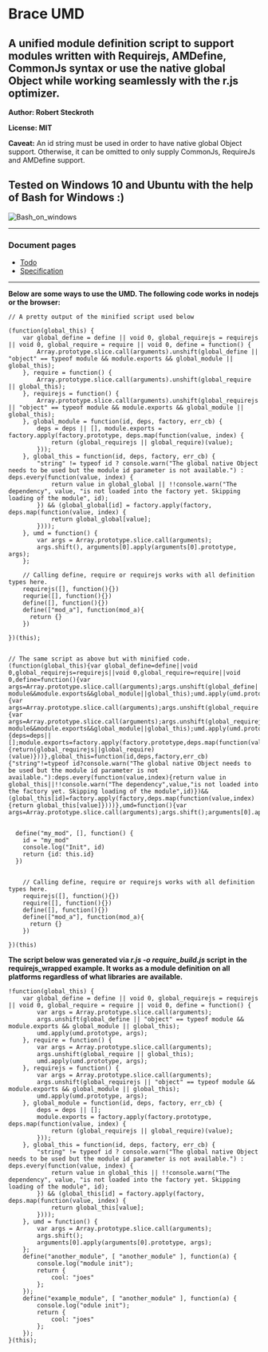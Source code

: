 
# Brace UMD
A unified module definition script to support modules written with Requirejs, AMDefine, CommonJs syntax or use the native global Object while working seamlessly with the r.js optimizer.
------------

**Author: Robert Steckroth**

**License: MIT**

**Caveat:** An id string must be used in order to have native global Object support. Otherwise, it can be omitted to only supply CommonJs, RequireJs and AMDefine support.

**Tested on Windows 10 and Ubuntu with the help of Bash for Windows :)**
-------
![Bash_on_windows](https://raw.githubusercontent.com/restarian/brace_umd/master/doc/image/bash_on_windows.jpg)

------

### Document pages
* [Todo](https://raw.githubusercontent.com/restarian/brace_umd/master/doc/todo.md)
* [Specification](https://raw.githubusercontent.com/restarian/brace_umd/master/specification.md)

----
**Below are some ways to use the UMD. The following code works in nodejs or the browser:**
```
// A pretty output of the minified script used below

(function(global_this) {
    var global_define = define || void 0, global_requirejs = requirejs || void 0, global_require = require || void 0, define = function() {
        Array.prototype.slice.call(arguments).unshift(global_define || "object" == typeof module && module.exports && global_module || global_this);
    }, require = function() {
        Array.prototype.slice.call(arguments).unshift(global_require || global_this);
    }, requirejs = function() {
        Array.prototype.slice.call(arguments).unshift(global_requirejs || "object" == typeof module && module.exports && global_module || global_this);
    }, global_module = function(id, deps, factory, err_cb) {
        deps = deps || [], module.exports = factory.apply(factory.prototype, deps.map(function(value, index) {
            return (global_requirejs || global_require)(value);
        }));
    }, global_this = function(id, deps, factory, err_cb) {
        "string" != typeof id ? console.warn("The global native Object needs to be used but the module id parameter is not available.") : deps.every(function(value, index) {
            return value in global_global || !!console.warn("The dependency", value, "is not loaded into the factory yet. Skipping loading of the module", id);
        }) && (global_global[id] = factory.apply(factory, deps.map(function(value, index) {
            return global_global[value];
        })));
    }, umd = function() {
        var args = Array.prototype.slice.call(arguments);
        args.shift(), arguments[0].apply(arguments[0].prototype, args);
    };

    // Calling define, require or requirejs works with all definition types here.
    requirejs([], function(){})
    requrie([], function(){})
    define([], function(){})
    define(["mod_a"], function(mod_a){
      return {}
    })

})(this);


// The same script as above but with minified code.
(function(global_this){var global_define=define||void 0,global_requirejs=requirejs||void 0,global_require=require||void 0,define=function(){var args=Array.prototype.slice.call(arguments);args.unshift(global_define||"object"==typeof module&&module.exports&&global_module||global_this);umd.apply(umd.prototype,args)},require=function(){var args=Array.prototype.slice.call(arguments);args.unshift(global_require||global_this);umd.apply(umd.prototype,args)},requirejs=function(){var args=Array.prototype.slice.call(arguments);args.unshift(global_requirejs||"object"==typeof module&&module.exports&&global_module||global_this);umd.apply(umd.prototype,args)},global_module=function(id,deps,factory,err_cb){deps=deps||[];module.exports=factory.apply(factory.prototype,deps.map(function(value,index){return(global_requirejs||global_require)(value)}))},global_this=function(id,deps,factory,err_cb){"string"!=typeof id?console.warn("The global native Object needs to be used but the module id parameter is not available."):deps.every(function(value,index){return value in global_this||!!console.warn("The dependency",value,"is not loaded into the factory yet. Skipping loading of the module",id)})&&(global_this[id]=factory.apply(factory,deps.map(function(value,index){return global_this[value]})))},umd=function(){var args=Array.prototype.slice.call(arguments);args.shift();arguments[0].apply(arguments[0].prototype,args)}


  define("my_mod", [], function() {
    id = "my_mod"
    console.log("Init", id)
    return {id: this.id}
  })


    // Calling define, require or requirejs works with all definition types here.
    requirejs([], function(){})
    require([], function(){})
    define([], function(){})
    define(["mod_a"], function(mod_a){
      return {}
    })

})(this)

```


**The script below was generated via _r.js -o require_build.js_ script in the requirejs_wrapped example. It works as a module definition on all platforms regardless of what libraries are available.**
```
!function(global_this) {
    var global_define = define || void 0, global_requirejs = requirejs || void 0, global_require = require || void 0, define = function() {
        var args = Array.prototype.slice.call(arguments);
        args.unshift(global_define || "object" == typeof module && module.exports && global_module || global_this);
        umd.apply(umd.prototype, args);
    }, require = function() {
        var args = Array.prototype.slice.call(arguments);
        args.unshift(global_require || global_this);
        umd.apply(umd.prototype, args);
    }, requirejs = function() {
        var args = Array.prototype.slice.call(arguments);
        args.unshift(global_requirejs || "object" == typeof module && module.exports && global_module || global_this);
        umd.apply(umd.prototype, args);
    }, global_module = function(id, deps, factory, err_cb) {
        deps = deps || [];
        module.exports = factory.apply(factory.prototype, deps.map(function(value, index) {
            return (global_requirejs || global_require)(value);
        }));
    }, global_this = function(id, deps, factory, err_cb) {
        "string" != typeof id ? console.warn("The global native Object needs to be used but the module id parameter is not available.") : deps.every(function(value, index) {
            return value in global_this || !!console.warn("The dependency", value, "is not loaded into the factory yet. Skipping loading of the module", id);
        }) && (global_this[id] = factory.apply(factory, deps.map(function(value, index) {
            return global_this[value];
        })));
    }, umd = function() {
        var args = Array.prototype.slice.call(arguments);
        args.shift();
        arguments[0].apply(arguments[0].prototype, args);
    };
    define("another_module", [ "another_module" ], function(a) {
        console.log("module init");
        return {
            cool: "joes"
        };
    });
    define("example_module", [ "another_module" ], function(a) {
        console.log("odule init");
        return {
            cool: "joes"
        };
    });
}(this);
```
